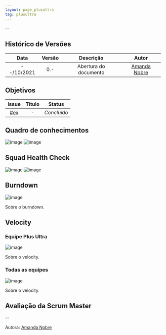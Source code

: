 ```yaml
---
layout: page_plusultra
tag: plusultra
---
```


--

## Histórico de Versões

| Data       | Versão | Descrição                      | Autor             |
| :--------: | :----: | :----------:                   | :---------------: |
| --/10/2021 |  0.-   | Abertura do documento | [Amanda Nobre](https://github.com/AmandaNbr)|

## Objetivos

|  Issue  |                   Título                  |              Status             | 
|:-------:|:-----------------------------------------:|:-------------------------------:|
| [#ex](https://github.com/fga-eps-mds/2021-1-Bot/issues) | - | _Concluído_ |


## Quadro de conhecimentos

![image]()
![image](https://user-images.githubusercontent.com/44625056/133852493-a062d35b-9892-4e88-a3c1-142637f31057.png)

## Squad Health Check

![image]()
![image](https://user-images.githubusercontent.com/44625056/133852652-dc0871bb-ebc4-46d5-a851-0f81853e5c25.png)

## Burndown

![image]()

Sobre o burndown.

## Velocity 

### Equipe Plus Ultra

![image]()

Sobre o velocity.

### Todas as equipes

![image]()

Sobre o velocity.

## Avaliação da Scrum Master

--

Autora: [Amanda Nobre](https://github.com/AmandaNbr)